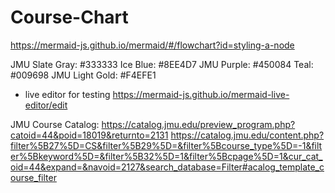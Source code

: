 # Course-Chart

https://mermaid-js.github.io/mermaid/#/flowchart?id=styling-a-node

JMU Slate Gray: #333333 Ice Blue: #8EE4D7 JMU Purple: #450084 Teal: #009698 JMU Light Gold: #F4EFE1 

* live editor for testing https://mermaid-js.github.io/mermaid-live-editor/edit

JMU Course Catalog: https://catalog.jmu.edu/preview_program.php?catoid=44&poid=18019&returnto=2131
https://catalog.jmu.edu/content.php?filter%5B27%5D=CS&filter%5B29%5D=&filter%5Bcourse_type%5D=-1&filter%5Bkeyword%5D=&filter%5B32%5D=1&filter%5Bcpage%5D=1&cur_cat_oid=44&expand=&navoid=2127&search_database=Filter#acalog_template_course_filter